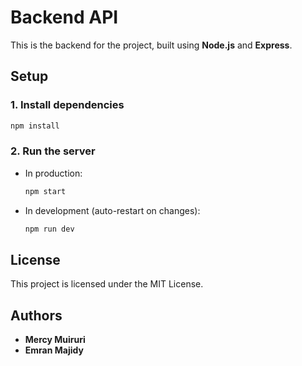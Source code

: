 # Backend API

This is the backend for the project, built using **Node.js** and **Express**.

## Setup

### 1. Install dependencies
```bash
npm install
```

### 2. Run the server
- In production:
  ```bash
  npm start
  ```
- In development (auto-restart on changes):
  ```bash
  npm run dev
  ```

## License
This project is licensed under the MIT License.

## Authors
- **Mercy Muiruri**
- **Emran Majidy**

